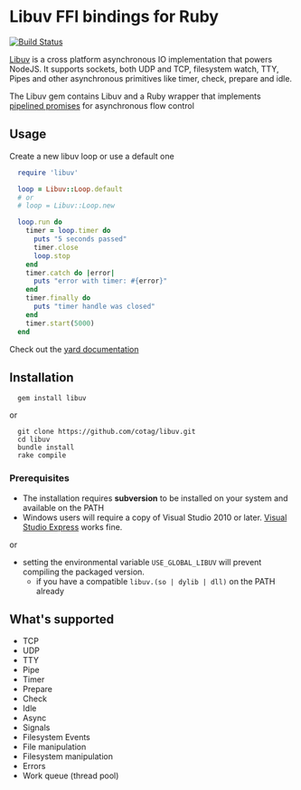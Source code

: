 # Libuv FFI bindings for Ruby

[![Build Status](https://travis-ci.org/cotag/libuv.png?branch=master)](https://travis-ci.org/cotag/libuv)

[Libuv](https://github.com/joyent/libuv) is a cross platform asynchronous IO implementation that powers NodeJS. It supports sockets, both UDP and TCP, filesystem watch, TTY, Pipes and other asynchronous primitives like timer, check, prepare and idle.

The Libuv gem contains Libuv and a Ruby wrapper that implements [pipelined promises](http://en.wikipedia.org/wiki/Futures_and_promises#Promise_pipelining) for asynchronous flow control

## Usage

Create a new libuv loop or use a default one

```ruby
  require 'libuv'

  loop = Libuv::Loop.default
  # or
  # loop = Libuv::Loop.new

  loop.run do
    timer = loop.timer do
      puts "5 seconds passed"
      timer.close
      loop.stop
    end
    timer.catch do |error|
      puts "error with timer: #{error}"
    end
    timer.finally do
      puts "timer handle was closed"
    end
    timer.start(5000)
  end
```

Check out the [yard documentation](http://rubydoc.info/gems/libuv/Libuv/Loop)


## Installation

```Shell
  gem install libuv
```

or

```shell
  git clone https://github.com/cotag/libuv.git
  cd libuv
  bundle install
  rake compile
```

### Prerequisites

* The installation requires __subversion__ to be installed on your system and available on the PATH
* Windows users will require a copy of Visual Studio 2010 or later. [Visual Studio Express](http://www.microsoft.com/visualstudio/eng/products/visual-studio-express-products) works fine.

or

* setting the environmental variable `USE_GLOBAL_LIBUV` will prevent compiling the packaged version.
  * if you have a compatible `libuv.(so | dylib | dll)` on the PATH already


## What's supported

* TCP
* UDP
* TTY
* Pipe
* Timer
* Prepare
* Check
* Idle
* Async
* Signals
* Filesystem Events
* File manipulation
* Filesystem manipulation
* Errors
* Work queue (thread pool)

